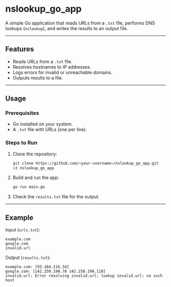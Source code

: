 # **nslookup_go_app**

A simple Go application that reads URLs from a `.txt` file, performs DNS lookups (`nslookup`), and writes the results to an output file.

---

## **Features**
- Reads URLs from a `.txt` file.
- Resolves hostnames to IP addresses.
- Logs errors for invalid or unreachable domains.
- Outputs results to a file.

---

## **Usage**

### **Prerequisites**
- Go installed on your system.
- A `.txt` file with URLs (one per line).

### **Steps to Run**
1. Clone the repository:
   ```bash
   git clone https://github.com/<your-username>/nslookup_go_app.git
   cd nslookup_go_app
   ```
2. Build and run the app:
   ```bash
   go run main.go
   ```
3. Check the `results.txt` file for the output.

---

## **Example**
Input (`urls.txt`):
```
example.com
google.com
invalid.url
```

Output (`results.txt`):
```
example.com: [93.184.216.34]
google.com: [142.250.190.78 142.250.190.110]
invalid.url: Error resolving invalid.url: lookup invalid.url: no such host
```
